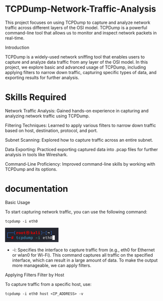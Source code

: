 # TCPDump-Network-Traffic-Analysis
This project focuses on using TCPDump to capture and analyze network traffic across different layers of the OSI model. TCPDump is a powerful command-line tool that allows us to monitor and inspect network packets in real-time.

Introduction

TCPDump is a widely-used network sniffing tool that enables users to capture and analyze data traffic from any layer of the OSI model. In this project, we explore basic and advanced usage of TCPDump, including applying filters to narrow down traffic, capturing specific types of data, and exporting results for further analysis.

# Skills Required
Network Traffic Analysis: Gained hands-on experience in capturing and analyzing network traffic using TCPDump.

Filtering Techniques: Learned to apply various filters to narrow down traffic based on host, destination, protocol, and port.

Subnet Scanning: Explored how to capture traffic across an entire subnet.

Data Exporting: Practiced exporting captured data into .pcap files for further analysis in tools like Wireshark.

Command-Line Proficiency: Improved command-line skills by working with TCPDump and its options.

# documentation
Basic Usage

To start capturing network traffic, you can use the following command:
```
tcpdump -i eth0
```
![image alt](https://github.com/KRakeshkumar0011/TCPDump-Network-Traffic-Analysis/blob/main/images/1.png?raw=true)

* -i: Specifies the interface to capture traffic from (e.g., eth0 for Ethernet or wlan0 for Wi-Fi).
This command captures all traffic on the specified interface, which can result in a large amount of data. To make the output more manageable, we can apply filters.

Applying Filters
Filter by Host

To capture traffic from a specific host, use:
```
tcpdump -i eth0 host <IP_ADDRESS> -v
```





